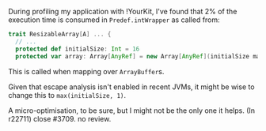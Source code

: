 During profiling my application with !YourKit, I've found that 2% of the execution time is consumed in `Predef.intWrapper` as called from:

```scala
trait ResizableArray[A] ... { 
  // ...
  protected def initialSize: Int = 16
  protected var array: Array[AnyRef] = new Array[AnyRef](initialSize max 1)
```

This is called when mapping over `ArrayBuffer`s.

Given that escape analysis isn't enabled in recent JVMs, it might be wise to change this to `max(initialSize, 1)`.

A micro-optimisation, to be sure, but I might not be the only one it helps.
(In r22711) close #3709. no review.
